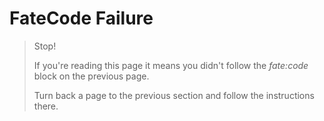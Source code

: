 <!-- AFTER #fatecodeIntroduction -->

<!-- TODO: Replace with stop sign -->

# FateCode Failure

> Stop!
>
> If you're reading this page it means you didn't follow the _fate:code_ block on the previous page.
>
> Turn back a page to the previous section and follow the instructions there.

